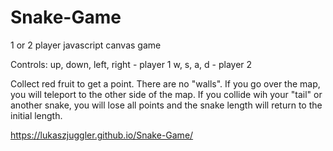 # Snake-Game
1 or 2 player javascript canvas game

Controls:
up, down, left, right - player 1
w, s, a, d - player 2

Collect red fruit to get a point. There are no "walls". If you go over the map, you will teleport to the other side of the map. If you collide wih your "tail" or another snake, you will lose all points and the snake length will return to the initial length.

https://lukaszjuggler.github.io/Snake-Game/
